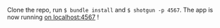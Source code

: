 Clone the repo, run `$ bundle install` and `$ shotgun -p 4567`. The app is now running [on localhost:4567](localhost:4567) !
